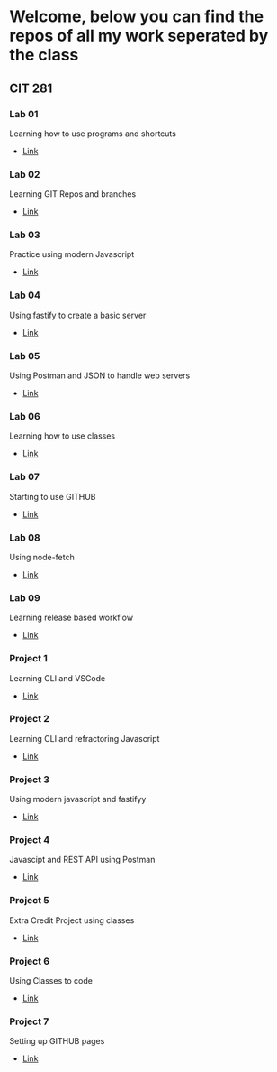 # Welcome, below you can find the repos of all my work seperated by the class

## CIT 281
### Lab 01
Learning how to use programs and shortcuts
- [Link](https://alexhart5.github.io/cit281-lab01/)

### Lab 02
Learning GIT Repos and branches
- [Link](https://alexhart5.github.io/cit281-lab02/)

### Lab 03
Practice using modern Javascript
 - [Link](https://alexhart5.github.io/cit281-lab03/)
 
### Lab 04
Using fastify to create a basic server
- [Link](https://alexhart5.github.io/cit281-lab04/)

### Lab 05
Using Postman and JSON to handle web servers
- [Link](https://alexhart5.github.io/cit281-lab05/)

### Lab 06
Learning how to use classes
- [Link](https://alexhart5.github.io/cit281-lab06/)

### Lab 07
Starting to use GITHUB
- [Link](https://alexhart5.github.io/cit281-lab07/)

### Lab 08
Using node-fetch
- [Link](https://alexhart5.github.io/cit281-lab08/)

### Lab 09
Learning release based workflow
- [Link](https://alexhart5.github.io/cit281-lab09/)

### Project 1
Learning CLI and VSCode
- [Link](https://alexhart5.github.io/cit281-p1/)

### Project 2
Learning CLI and refractoring Javascript
- [Link](https://alexhart5.github.io/cit281-p2/)

### Project 3
Using modern javascript and fastifyy
- [Link](https://alexhart5.github.io/cit281-p3/)

### Project 4
Javascipt and REST API using Postman
- [Link](https://alexhart5.github.io/cit281-p4/)

### Project 5
Extra Credit Project using classes
- [Link](https://alexhart5.github.io/cit281-p5/)

### Project 6
Using Classes to code
- [Link](https://alexhart5.github.io/cit281-p6/)

### Project 7
Setting up GITHUB pages
- [Link](https://alexhart5.github.io/cit281-p7/)

